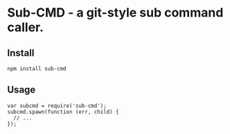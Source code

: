 # Sub-CMD - a git-style sub command caller. 

## Install 

    npm install sub-cmd 
    
## Usage 

    var subcmd = require('sub-cmd');
    subcmd.spawn(function (err, child) {
      // ... 
    });

